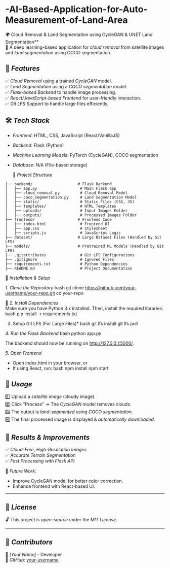 # -AI-Based-Application-for-Auto-Measurement-of-Land-Area

🌍 Cloud Removal & Land Segmentation using CycleGAN & UNET Land Segmentation**  
🚀 A deep learning-based application for *cloud removal* from satellite images and *land segmentation* using COCO segmentation.  

## 📌 *Features*  
✅ *Cloud Removal* using a trained *CycleGAN* model.  
✅ *Land Segmentation* using a *COCO segmentation model*.  
✅ *Flask-based Backend* to handle image processing.  
✅ *React/JavaScript-based Frontend* for user-friendly interaction.  
✅ *Git LFS Support* to handle large files efficiently.  
## 🛠 *Tech Stack*  
- *Frontend*: HTML, CSS, JavaScript (React/VanillaJS)  
- *Backend*: Flask (Python)  
- *Machine Learning Models*: PyTorch (CycleGAN), COCO segmentation  
- *Database*: N/A (File-based storage)  

  📂 *Project Structure*  
```
├── backend/                    # Flask Backend
│   ├── app.py                   # Main Flask app
│   ├── cloud_removal.py         # Cloud Removal Model
│   ├── coco_segmentation.py     # Land Segmentation Model
│   ├── static/                  # Static Files (CSS, JS)
│   ├── templates/               # HTML Templates
│   ├── uploads/                 # Input Images Folder
│   ├── outputs/                 # Processed Images Folder
├── frontend/                   # Frontend Code
│   ├── index.html               # Frontend UI
│   ├── app.css                  # Stylesheet
│   ├── scripts.js               # JavaScript Logic
├── dataset/                    # Large Dataset Files (Handled by Git LFS)
├── models/                     # Pretrained ML Models (Handled by Git LFS)
├── .gitattributes               # Git LFS Configurations
├── .gitignore                   # Ignored Files
├── requirements.txt             # Python Dependencies
├── README.md                    # Project Documentation
```
🚀 *Installation & Setup*  

*1. Clone the Repository*
bash
git clone https://github.com/your-username/your-repo.git
cd your-repo


🔹 *2. Install Dependencies*  
Make sure you have Python 3.x installed. Then, install the required libraries:  
bash
pip install -r requirements.txt


3. Setup Git LFS (For Large Files)*
bash
git lfs install
git lfs pull


 *4. Run the Flask Backend*
bash
python app.py

The backend should now be running on http://127.0.0.1:5000/.

 *5. Open Frontend*
- Open index.html in your browser, or  
- If using React, run:
bash
npm install
npm start

## 📸 *Usage*  
1️⃣ Upload a *satellite image* (cloudy image).  
2️⃣ Click "Process" → The *CycleGAN* model removes clouds.  
3️⃣ The output is *land-segmented* using *COCO segmentation*.  
4️⃣ The final processed image is displayed & *automatically downloaded*.  

## 🎯 *Results & Improvements*  
✅ *Cloud-Free, High-Resolution Images*  
✅ *Accurate Terrain Segmentation*  
✅ *Fast Processing with Flask API*  

🔹 *Future Work*:  
- Improve CycleGAN model for better color correction.  
- Enhance frontend with React-based UI.  

---

## 📜 *License*  
🔓 This project is *open-source* under the *MIT License*.  

---

## 🙌 *Contributors*  
👤 *[Your Name]* - Developer  
🔗 *GitHub*: [your-username](https://github.com/your-username)
